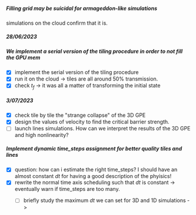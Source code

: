 ##### Filling grid may be suicidal for armageddon-like simulations
simulations on the cloud confirm that it is.

##### 28/06/2023
##### We implement a serial version of the tiling procedure in order to not fill the GPU mem
- [x] implement the serial version of the tiling procedure
- [x] run it on the cloud -> tiles are all around $50\%$ transmission.
- [x] check $t_f$ -> it was all a matter of transforming the initial state

##### 3/07/2023
- [x] check tile by tile the "strange collapse" of the  3D GPE
- [x] design the values of velocity to find the critical barrier strength.
- [ ] launch lines simulations.
How can we interpret the results of the 3D GPE and high nonlinearity?

##### Implement dynamic time_steps assignment for better quality tiles and lines
- [x] question: how can i estimate the right time_steps? I should have an almost constant $dt$ for having a good description of the phyisics!
- [x] rewrite the normal time axis scheduling such that $dt$ is constant -> eventually warn if time_steps are too many.
  - [ ] briefly study the maximum $dt$ we can set for 3D and 1D simulations ->
  